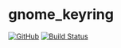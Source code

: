 # gnome_keyring
[![GitHub](https://img.shields.io/github/license/LinuxUser404/haskell-gnome-keyring)](https://github.com/LinuxUser404/haskell-gnome-keyring/blob/master/LICENSE)
[![Build Status](https://travis-ci.org/LinuxUser404/haskell-gnome-keyring.svg?branch=master)](https://travis-ci.org/LinuxUser404/haskell-gnome-keyring)
